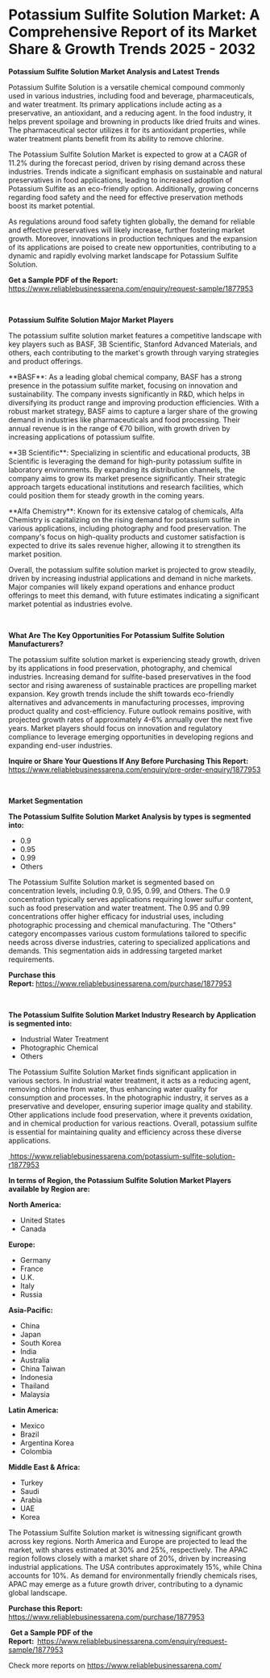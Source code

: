 <p><h1>Potassium Sulfite Solution Market: A Comprehensive Report of its Market Share & Growth Trends 2025 - 2032</h1></p><p><strong>Potassium Sulfite Solution Market Analysis and Latest Trends</strong></p>
<p><p>Potassium Sulfite Solution is a versatile chemical compound commonly used in various industries, including food and beverage, pharmaceuticals, and water treatment. Its primary applications include acting as a preservative, an antioxidant, and a reducing agent. In the food industry, it helps prevent spoilage and browning in products like dried fruits and wines. The pharmaceutical sector utilizes it for its antioxidant properties, while water treatment plants benefit from its ability to remove chlorine.</p><p>The Potassium Sulfite Solution Market is expected to grow at a CAGR of 11.2% during the forecast period, driven by rising demand across these industries. Trends indicate a significant emphasis on sustainable and natural preservatives in food applications, leading to increased adoption of Potassium Sulfite as an eco-friendly option. Additionally, growing concerns regarding food safety and the need for effective preservation methods boost its market potential.</p><p>As regulations around food safety tighten globally, the demand for reliable and effective preservatives will likely increase, further fostering market growth. Moreover, innovations in production techniques and the expansion of its applications are poised to create new opportunities, contributing to a dynamic and rapidly evolving market landscape for Potassium Sulfite Solution.</p></p>
<p><strong>Get a Sample PDF of the Report:&nbsp;</strong> <a href="https://www.reliablebusinessarena.com/enquiry/request-sample/1877953?utm_campaign=1948&utm_medium=2&utm_source=Github&utm_content=ia&utm_term=01042025&utm_id=potassium-sulfite-solution">https://www.reliablebusinessarena.com/enquiry/request-sample/1877953</a></p>
<p>&nbsp;</p>
<p><strong>Potassium Sulfite Solution Major Market Players</strong></p>
<p><p>The potassium sulfite solution market features a competitive landscape with key players such as BASF, 3B Scientific, Stanford Advanced Materials, and others, each contributing to the market's growth through varying strategies and product offerings.</p><p>**BASF**: As a leading global chemical company, BASF has a strong presence in the potassium sulfite market, focusing on innovation and sustainability. The company invests significantly in R&D, which helps in diversifying its product range and improving production efficiencies. With a robust market strategy, BASF aims to capture a larger share of the growing demand in industries like pharmaceuticals and food processing. Their annual revenue is in the range of €70 billion, with growth driven by increasing applications of potassium sulfite.</p><p>**3B Scientific**: Specializing in scientific and educational products, 3B Scientific is leveraging the demand for high-purity potassium sulfite in laboratory environments. By expanding its distribution channels, the company aims to grow its market presence significantly. Their strategic approach targets educational institutions and research facilities, which could position them for steady growth in the coming years.</p><p>**Alfa Chemistry**: Known for its extensive catalog of chemicals, Alfa Chemistry is capitalizing on the rising demand for potassium sulfite in various applications, including photography and food preservation. The company's focus on high-quality products and customer satisfaction is expected to drive its sales revenue higher, allowing it to strengthen its market position.</p><p>Overall, the potassium sulfite solution market is projected to grow steadily, driven by increasing industrial applications and demand in niche markets. Major companies will likely expand operations and enhance product offerings to meet this demand, with future estimates indicating a significant market potential as industries evolve.</p></p>
<p>&nbsp;</p>
<p><strong>What Are The Key Opportunities For Potassium Sulfite Solution Manufacturers?</strong></p>
<p><p>The potassium sulfite solution market is experiencing steady growth, driven by its applications in food preservation, photography, and chemical industries. Increasing demand for sulfite-based preservatives in the food sector and rising awareness of sustainable practices are propelling market expansion. Key growth trends include the shift towards eco-friendly alternatives and advancements in manufacturing processes, improving product quality and cost-efficiency. Future outlook remains positive, with projected growth rates of approximately 4-6% annually over the next five years. Market players should focus on innovation and regulatory compliance to leverage emerging opportunities in developing regions and expanding end-user industries.</p></p>
<p><strong>Inquire or Share Your Questions If Any Before Purchasing This Report:</strong> <a href="https://www.reliablebusinessarena.com/enquiry/pre-order-enquiry/1877953?utm_campaign=1948&utm_medium=2&utm_source=Github&utm_content=ia&utm_term=01042025&utm_id=potassium-sulfite-solution">https://www.reliablebusinessarena.com/enquiry/pre-order-enquiry/1877953</a></p>
<p>&nbsp;</p>
<p><strong>Market Segmentation</strong></p>
<p><strong>The Potassium Sulfite Solution Market Analysis by types is segmented into:</strong></p>
<p><ul><li>0.9</li><li>0.95</li><li>0.99</li><li>Others</li></ul></p>
<p><p>The Potassium Sulfite Solution market is segmented based on concentration levels, including 0.9, 0.95, 0.99, and Others. The 0.9 concentration typically serves applications requiring lower sulfur content, such as food preservation and water treatment. The 0.95 and 0.99 concentrations offer higher efficacy for industrial uses, including photographic processing and chemical manufacturing. The "Others" category encompasses various custom formulations tailored to specific needs across diverse industries, catering to specialized applications and demands. This segmentation aids in addressing targeted market requirements.</p></p>
<p><strong>Purchase this Report:&nbsp;</strong><a href="https://www.reliablebusinessarena.com/purchase/1877953?utm_campaign=1948&utm_medium=2&utm_source=Github&utm_content=ia&utm_term=01042025&utm_id=potassium-sulfite-solution">https://www.reliablebusinessarena.com/purchase/1877953</a></p>
<p>&nbsp;</p>
<p><strong>The Potassium Sulfite Solution Market Industry Research by Application is segmented into:</strong></p>
<p><ul><li>Industrial Water Treatment</li><li>Photographic Chemical</li><li>Others</li></ul></p>
<p><p>The Potassium Sulfite Solution Market finds significant application in various sectors. In industrial water treatment, it acts as a reducing agent, removing chlorine from water, thus enhancing water quality for consumption and processes. In the photographic industry, it serves as a preservative and developer, ensuring superior image quality and stability. Other applications include food preservation, where it prevents oxidation, and in chemical production for various reactions. Overall, potassium sulfite is essential for maintaining quality and efficiency across these diverse applications.</p></p>
<p><a href="https://www.reliablebusinessarena.com/potassium-sulfite-solution-r1877953?utm_campaign=1948&utm_medium=2&utm_source=Github&utm_content=ia&utm_term=01042025&utm_id=potassium-sulfite-solution">&nbsp;https://www.reliablebusinessarena.com/potassium-sulfite-solution-r1877953</a></p>
<p><strong>In terms of Region, the Potassium Sulfite Solution Market Players available by Region are:</strong></p>
<p>
    <p> <strong> North America: </strong>
        <ul>
            <li>United States</li>
            <li>Canada</li>
        </ul>
        </p> 
    <p> <strong> Europe: </strong>
        <ul>
            <li>Germany</li>
            <li>France</li>
            <li>U.K.</li>
            <li>Italy</li>
            <li>Russia</li>
        </ul>
        </p> 
    <p> <strong> Asia-Pacific: </strong>
        <ul>
            <li>China</li>
            <li>Japan</li>
            <li>South Korea</li>
            <li>India</li>
            <li>Australia</li>
            <li>China Taiwan</li>
            <li>Indonesia</li>
            <li>Thailand</li>
            <li>Malaysia</li>
        </ul>
        </p> 
    <p> <strong> Latin America: </strong>
        <ul>
            <li>Mexico</li>
            <li>Brazil</li>
            <li>Argentina Korea</li>
            <li>Colombia</li>
        </ul>
        </p> 
    <p> <strong> Middle East & Africa: </strong>
        <ul>
            <li>Turkey</li>
            <li>Saudi</li>
            <li>Arabia</li>
            <li>UAE</li>
            <li>Korea</li>
        </ul>
    </p>
    </p>
<p><p>The Potassium Sulfite Solution market is witnessing significant growth across key regions. North America and Europe are projected to lead the market, with shares estimated at 30% and 25%, respectively. The APAC region follows closely with a market share of 20%, driven by increasing industrial applications. The USA contributes approximately 15%, while China accounts for 10%. As demand for environmentally friendly chemicals rises, APAC may emerge as a future growth driver, contributing to a dynamic global landscape.</p></p>
<p><strong>Purchase this Report: </strong><a href="https://www.reliablebusinessarena.com/purchase/1877953?utm_campaign=1948&utm_medium=2&utm_source=Github&utm_content=ia&utm_term=01042025&utm_id=potassium-sulfite-solution">https://www.reliablebusinessarena.com/purchase/1877953</a></p>
<p>&nbsp;<strong>Get a Sample PDF of the Report:&nbsp;&nbsp;</strong><a href="https://www.reliablebusinessarena.com/enquiry/request-sample/1877953?utm_campaign=1948&utm_medium=2&utm_source=Github&utm_content=ia&utm_term=01042025&utm_id=potassium-sulfite-solution">https://www.reliablebusinessarena.com/enquiry/request-sample/1877953</a></p>
<p><strong></strong></p>
<p>Check more reports on <a href="https://www.reliablebusinessarena.com/?utm_campaign=1948&utm_medium=2&utm_source=Github&utm_content=ia&utm_term=01042025&utm_id=potassium-sulfite-solution">https://www.reliablebusinessarena.com/</a></p>
